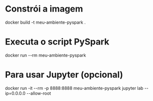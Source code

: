 # Constrói a imagem
docker build -t meu-ambiente-pyspark .

# Executa o script PySpark
docker run --rm meu-ambiente-pyspark

# Para usar Jupyter (opcional)
docker run -it --rm -p 8888:8888 meu-ambiente-pyspark jupyter lab --ip=0.0.0.0 --allow-root